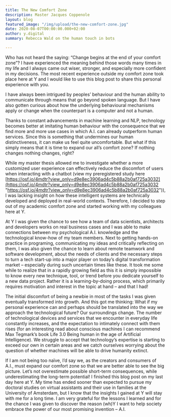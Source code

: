 ```yaml
---
title: The New Comfort Zone
description: Master Jacques Coppenole
layout: blog
featured_image: "/img/upload/the-new-comfort-zone.jpg"
date: 2020-08-07T00:00:00.000+02:00
author: y.digital
summary: Rebecca Wald on the human touch in bots

---
```

Who has not heard the saying: “Change begins at the end of your comfort zone”? I have experienced the meaning behind those words many times in my life and I always came out wiser, stronger, and especially more confident in my decisions. The most recent experience outside my comfort zone took place here at Y and I would like to use this blog post to share this personal experience with you.

I have always been intrigued by peoples’ behaviour and the human ability to communicate through means that go beyond spoken language. But I have also gotten curious about how the underlying behavioural mechanisms apply or change when the counterpart is a computer and not a human.

Thanks to constant advancements in machine learning and NLP, technology becomes better at imitating human behaviour with the consequence that we find more and more use cases in which A.I. can already outperform human services. Since this is something that undermines our human distinctiveness, it can make us feel quite uncomfortable. But what if this simply means that it is time to expand our all’s comfort zone? If nothing changes nothing changes, right?

While my master thesis allowed me to investigate whether a more customized user experience can effectively reduce the discomfort of users when interacting with a chatbot (view my preregistered study here [https://osf.io/4mdtr?view_only=d9e8ec3906ad4c5b88a2b0af725a3032](https://osf.io/4mdtr?view_only=d9e8ec3906ad4c5b88a2b0af725a3032 "https://osf.io/4mdtr?view_only=d9e8ec3906ad4c5b88a2b0af725a3032")), I was lacking insight on how these intelligent systems are technically developed and deployed in real-world contexts. Therefore, I decided to step out of my academic comfort zone and started working with my colleagues here at Y.

At Y I was given the chance to see how a team of data scientists, architects and developers works on real business cases and I was able to make connections between my psychological A.I. knowledge and the technological know-how of my team members. Next to getting hands-on practice in programing, communicating my ideas and critically reflecting on them, I was also given the chance to learn about remote teamwork and software development, about the needs of clients and the necessary steps to turn a tech start-up into a major player on today’s digital transformation market – especially during such uncertain times like these. It took me some while to realize that in a rapidly growing field as this it is simply impossible to know every new technique, tool, or trend before you dedicate yourself to a new data project. Rather it is a learning-by-doing process, which primarily requires motivation and interest in the topic at hand – and that I had!

The initial discomfort of being a newbie in most of the tasks I was given eventually transformed into growth. And this got me thinking: What if my personal experience can and perhaps should be translated into the way we approach the technological future? Our surroundings change. The number of technological devices and services that we encounter in everyday life constantly increases, and the expectation to intimately connect with them rises (for an interesting read about conscious machines I can recommend Max Tegmark’s book Life 3.0 Being human in the age of Artificial Intelligence). We struggle to accept that technology’s expertise is starting to exceed our own in certain areas and we catch ourselves worrying about the question of whether machines will be able to drive humanity extinct.

If I am not being too naïve, I’d say we, as the creators and consumers of A.I., must expand our comfort zone so that we are better able to see the big picture. Let’s not overestimate possible short-term consequences, while underestimating the long-term potential! I finished this blog post on my last day here at Y. My time has ended sooner than expected to pursue my doctoral studies on virtual assistants and their use in families at the University of Amsterdam, but I know that the insights I gained at Y will stay with me for a long time. I am very grateful for the lessons I learned and for the chance I was given to discover the reason (wh)Y I want to help society embrace the power of our most promising invention – A.I.
